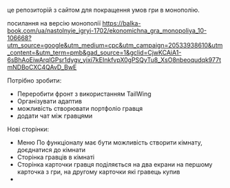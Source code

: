 це репозиторій з сайтом для покращення умов гри в монополію.

посилання на версію монополії
https://balka-book.com/ua/nastolnyie_igryi-1702/ekonomichna_gra_monopoliya_10-106668?utm_source=google&utm_medium=cpc&utm_campaign=20533938610&utm_content=&utm_term=pmb&gad_source=1&gclid=CjwKCAiA1-6sBhAoEiwArqlGPsr1dygv_yixi7kEInkfvpX0gPSQyTu8_XsO8nbeoqudqk977tmNDBoCXC4QAvD_BwE

Потрібно зробити:
- Переробити фронт з використанням TailWing
- Організувати адаптив
- можливість створювати портфоліо гравця
- додати чат між гравцями

Нові сторінки:
- Меню
  По функціоналу має бути можливість створити кімнату, доєднатися до кімнати
- Сторінка гравців в кімнаті
- Сторінка карточки гравця
  поділяється на два екрани на першому карточка з гри, на другому карточки які гравець купив
- 
